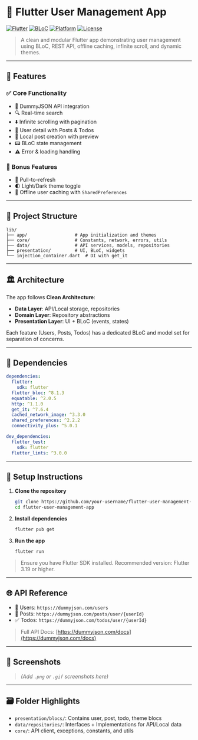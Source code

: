 
# 📱 Flutter User Management App

[![Flutter](https://img.shields.io/badge/Flutter-%2302569B.svg?style=flat&logo=flutter&logoColor=white)](https://flutter.dev)
[![BLoC](https://img.shields.io/badge/BLoC-%23FBBF24?style=flat&logo=githubactions&logoColor=black)](https://bloclibrary.dev)
[![Platform](https://img.shields.io/badge/Platform-Android%20%7C%20iOS-green)]()
[![License](https://img.shields.io/badge/License-MIT-blue)]()

> A clean and modular Flutter app demonstrating user management using BLoC, REST API, offline caching, infinite scroll, and dynamic themes.

---

## 🚀 Features

### ✅ Core Functionality
- 🔄 DummyJSON API integration
- 🔍 Real-time search
- ⬇️ Infinite scrolling with pagination
- 👤 User detail with Posts & Todos
- 📝 Local post creation with preview
- 📟 BLoC state management
- ⚠️ Error & loading handling

### 💎 Bonus Features
- 🔄 Pull-to-refresh
- 🌓 Light/Dark theme toggle
- 💾 Offline user caching with `SharedPreferences`

---

## 📂 Project Structure

```
lib/
├── app/                  # App initialization and themes
├── core/                 # Constants, network, errors, utils
├── data/                 # API services, models, repositories
├── presentation/         # UI, BLoC, widgets
└── injection_container.dart  # DI with get_it
```

---

## 🏛️ Architecture

The app follows **Clean Architecture**:
- **Data Layer**: API/Local storage, repositories
- **Domain Layer**: Repository abstractions
- **Presentation Layer**: UI + BLoC (events, states)

Each feature (Users, Posts, Todos) has a dedicated BLoC and model set for separation of concerns.

---

## 🧱 Dependencies

```yaml
dependencies:
  flutter:
    sdk: flutter
  flutter_bloc: ^8.1.3
  equatable: ^2.0.5
  http: ^1.1.0
  get_it: ^7.6.4
  cached_network_image: ^3.3.0
  shared_preferences: ^2.2.2
  connectivity_plus: ^5.0.1

dev_dependencies:
  flutter_test:
    sdk: flutter
  flutter_lints: ^3.0.0
```

---

## 🔧 Setup Instructions

1. **Clone the repository**
   ```bash
   git clone https://github.com/your-username/flutter-user-management-app.git
   cd flutter-user-management-app
   ```

2. **Install dependencies**
   ```bash
   flutter pub get
   ```

3. **Run the app**
   ```bash
   flutter run
   ```

> Ensure you have Flutter SDK installed. Recommended version: Flutter 3.19 or higher.

---

## 🌐 API Reference

- 👥 Users: `https://dummyjson.com/users`
- 📝 Posts: `https://dummyjson.com/posts/user/{userId}`
- ✅ Todos: `https://dummyjson.com/todos/user/{userId}`

> Full API Docs: [https://dummyjson.com/docs](https://dummyjson.com/docs)

---

## 📸 Screenshots

> *(Add `.png` or `.gif` screenshots here)*

---

## 🗃️ Folder Highlights

- `presentation/blocs/`: Contains user, post, todo, theme blocs
- `data/repositories/`: Interfaces + Implementations for API/Local data
- `core/`: API client, exceptions, constants, and utils

